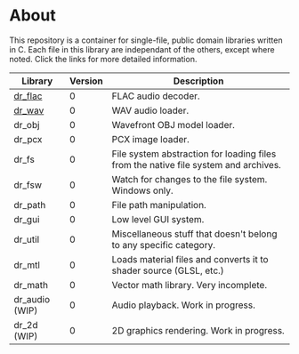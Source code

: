 # About
This repository is a container for single-file, public domain libraries written in C. Each
file in this library are independant of the others, except where noted. Click the links for
more detailed information.

Library                                         | Version | Description
----------------------------------------------- | ------- | -----------
[dr_flac](https://mackron.github.io/dr_flac)    | 0       | FLAC audio decoder.
[dr_wav](https://mackron.github.io/dr_wav)      | 0       | WAV audio loader.
dr_obj                                          | 0       | Wavefront OBJ model loader.
dr_pcx                                          | 0       | PCX image loader.
dr_fs                                           | 0       | File system abstraction for loading files from the native file system and archives.
dr_fsw                                          | 0       | Watch for changes to the file system. Windows only.
dr_path                                         | 0       | File path manipulation.
dr_gui                                          | 0       | Low level GUI system.
dr_util                                         | 0       | Miscellaneous stuff that doesn't belong to any specific category.
dr_mtl                                          | 0       | Loads material files and converts it to shader source (GLSL, etc.)
dr_math                                         | 0       | Vector math library. Very incomplete.
dr_audio (WIP)                                  | 0       | Audio playback. Work in progress.
dr_2d (WIP)                                     | 0       | 2D graphics rendering. Work in progress.

